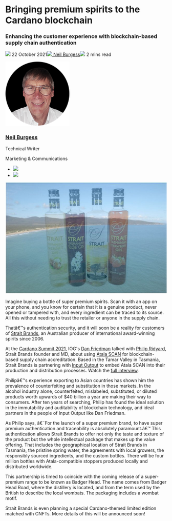 # Bringing premium spirits to the Cardano blockchain
### **Enhancing the customer experience with blockchain-based supply chain authentication**
![](img/2021-10-22-bringing-premium-spirits-to-the-cardano-blockchain.002.png) 22 October 2021![](img/2021-10-22-bringing-premium-spirits-to-the-cardano-blockchain.002.png)[ Neil Burgess](tmp//en/blog/authors/neil-burgess/page-1/)![](img/2021-10-22-bringing-premium-spirits-to-the-cardano-blockchain.003.png) 2 mins read

![Neil Burgess](img/2021-10-22-bringing-premium-spirits-to-the-cardano-blockchain.004.png)[](tmp//en/blog/authors/neil-burgess/page-1/)
### [**Neil Burgess**](tmp//en/blog/authors/neil-burgess/page-1/)
Technical Writer

Marketing & Communications

- ![](img/2021-10-22-bringing-premium-spirits-to-the-cardano-blockchain.005.png)[](mailto:neil.burgess@iohk.io "Email")
- ![](img/2021-10-22-bringing-premium-spirits-to-the-cardano-blockchain.006.png)[](https://www.linkedin.com/in/neilburgessa84482125 "LinkedIn")

![Bringing premium spirits to the Cardano blockchain](img/2021-10-22-bringing-premium-spirits-to-the-cardano-blockchain.007.jpeg)

Imagine buying a bottle of super premium spirits. Scan it with an app on your phone, and you know for certain that it is a genuine product, never opened or tampered with, and every ingredient can be traced to its source. All this without needing to trust the retailer or anyone in the supply chain.

Thatâ€™s authentication security, and it will soon be a reality for customers of [Strait Brands](https://www.foodandbeveragetasmania.com/partner/strait-brands/), an Australian producer of international award-winning spirits since 2006. 

At the [Cardano Summit 2021](https://summit.cardano.org/), IOG's [Dan Friedman](https://iohk.io/en/team/daniel-friedman) talked with [Philip Ridyard](https://downginlane.com.au/the-story-behind-strait-brands-distillery/), Strait Brands founder and MD, about using [Atala SCAN](https://iohk.io/en/enterprise/#product-authentication) for blockchain-based supply chain accreditation. Based in the Tamar Valley in Tasmania, Strait Brands is partnering with [Input Output](https://iog.io/) to embed Atala SCAN into their production and distribution processes. Watch the [full interview](https://summit.cardano.org/sessions/no-longer-a-luxury-blockchain-backed-product-authentication).

Philipâ€™s experience exporting to Asian countries has shown him the prevalence of counterfeiting and substitution in those markets. In the alcohol industry alone, counterfeited, mislabeled, substituted, or diluted products worth upwards of $40 billion a year are making their way to consumers. After ten years of searching, Philip has found the ideal solution in the immutability and auditability of blockchain technology, and ideal partners in the people of Input Output like Dan Friedman.

As Philip says, â€˜For the launch of a super premium brand, to have super premium authentication and traceability is absolutely paramount.â€™ This authentication allows Strait Brands to offer not only the taste and texture of the product but the whole intellectual package that makes up the value offering. That includes the geographical location of Strait Brands in Tasmania, the pristine spring water, the agreements with local growers, the responsibly sourced ingredients, and the custom bottles. There will be four million bottles with Atala-compatible stoppers produced locally and distributed worldwide.

This partnership is timed to coincide with the coming release of a super-premium range to be known as Badger Head. The name comes from Badger Head Road, where the distillery is located, and from the term used by the British to describe the local wombats. The packaging includes a wombat motif.

Strait Brands is even planning a special Cardano-themed limited edition matched with CNFTs. More details of this will be announced soon!
